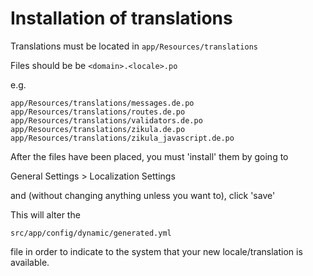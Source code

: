 # Installation of translations

Translations must be located in `app/Resources/translations`

Files should be be `<domain>.<locale>.po`

e.g.

    app/Resources/translations/messages.de.po
    app/Resources/translations/routes.de.po
    app/Resources/translations/validators.de.po
    app/Resources/translations/zikula.de.po
    app/Resources/translations/zikula_javascript.de.po

After the files have been placed, you must 'install' them by going to 

General Settings > Localization Settings

and (without changing anything unless you want to), click 'save'

This will alter the 

    src/app/config/dynamic/generated.yml

file in order to indicate to the system that your new locale/translation is available.

